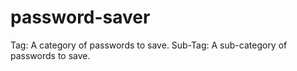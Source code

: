 # password-saver

Tag: A category of passwords to save.
Sub-Tag: A sub-category of passwords to save.
